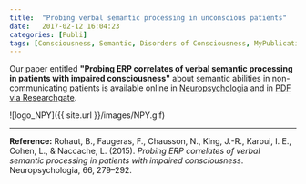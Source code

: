 ```yaml
---
title:  "Probing verbal semantic processing in unconscious patients"
date:   2017-02-12 16:04:23
categories: [Publi]
tags: [Consciousness, Semantic, Disorders of Consciousness, MyPublications]
---
```


Our paper entitled **"Probing ERP correlates of verbal semantic processing in patients with impaired consciousness"** about semantic abilities in non-communicating patients is available online in [Neuropsychologia] and in [PDF via Researchgate].

![logo_NPY]({{ site.url }}/images/NPY.gif)

---

**Reference:** Rohaut, B., Faugeras, F., Chausson, N., King, J.-R., Karoui, I. E., Cohen, L., & Naccache, L. (2015). *Probing ERP correlates of verbal semantic processing in patients with impaired consciousness*. Neuropsychologia, 66, 279–292.


[Neuropsychologia]: http://www.sciencedirect.com/science/article/pii/S0028393214003741
[PDF via Researchgate]: https://www.researchgate.net/profile/Benjamin_Rohaut/publication/268690367_Probing_ERP_correlates_of_verbal_semantic_processing_in_patients_with_impaired_consciousness/links/5486ea540cf289302e2e289c/Probing-ERP-correlates-of-verbal-semantic-processing-in-patients-with-impaired-consciousness.pdf?origin=publication_detail&ev=pub_int_prw_xdl&msrp=wZlZZGCXidwG9AGWK_e1hCajwlpsnya7H36Dl7N2t8967zjeFInw1I8iKPZUQoAq5e5S5sTngXUWAPm7Zn0bmylsGqpKPQ2UBpiEcbIre8U.qEkdI0RPA1A9lIKcoEK6G4mugWAMHF03POZNQwrQCJNtpoEVCvKLNW3MFZ4b_ZrunSlU_JrOIdlu_ilcObA78g.fnsaYriACVMgcMlDatNC0vXGJfKrNR_7IlT2-SGfE7Jiy-Z9jOBmg2ymCwYC3YnPfeNonPdjxfe86wSwoa5lXg

[download PDF]:https://academic.oup.com/nc/article-pdf/2016/1/niw010/8739908/niw010.pdf
